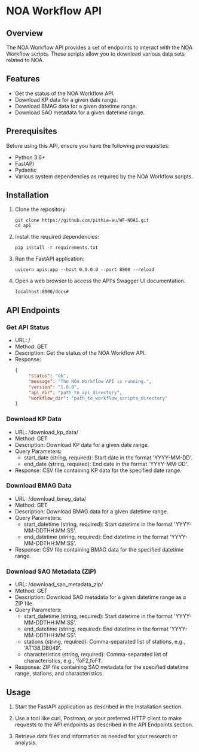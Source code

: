 # NOA Workflow API

## Overview

The NOA Workflow API provides a set of endpoints to interact with the NOA Workflow scripts. These scripts allow you to download various data sets related to NOA.

## Features

- Get the status of the NOA Workflow API.
- Download KP data for a given date range.
- Download BMAG data for a given datetime range.
- Download SAO metadata for a given datetime range.

## Prerequisites

Before using this API, ensure you have the following prerequisites:

- Python 3.6+
- FastAPI
- Pydantic
- Various system dependencies as required by the NOA Workflow scripts.

## Installation

1. Clone the repository:
     ```shell
     git clone https://github.com/pithia-eu/WF-NOA1.git
     cd api
     ```

2. Install the required dependencies:
     ```shell
     pip install -r requirements.txt
     ```

3. Run the FastAPI application:
     ```shell
     uvicorn apis:app --host 0.0.0.0 --port 8000 --reload
     ```
4. Open a web browser to access the API's Swagger UI documentation.
    ```shell
    localhost:8000/docs#
    ```

## API Endpoints

### Get API Status

- URL: /
- Method: GET
- Description: Get the status of the NOA Workflow API.
- Response:
    ```json
    {
         "status": "ok",
         "message": "The NOA Workflow API is running.",
         "version": "1.0.0",
         "api_dir": "path_to_api_directory",
         "workflow_dir": "path_to_workflow_scripts_directory"
    }
    ```

### Download KP Data

- URL: /download_kp_data/
- Method: GET
- Description: Download KP data for a given date range.
- Query Parameters:
    - start_date (string, required): Start date in the format 'YYYY-MM-DD'.
    - end_date (string, required): End date in the format 'YYYY-MM-DD'.
- Response: CSV file containing KP data for the specified date range.

### Download BMAG Data

- URL: /download_bmag_data/
- Method: GET
- Description: Download BMAG data for a given datetime range.
- Query Parameters:
    - start_datetime (string, required): Start datetime in the format 'YYYY-MM-DDTHH:MM:SS'.
    - end_datetime (string, required): End datetime in the format 'YYYY-MM-DDTHH:MM:SS'.
- Response: CSV file containing BMAG data for the specified datetime range.

### Download SAO Metadata (ZIP)

- URL: /download_sao_metadata_zip/
- Method: GET
- Description: Download SAO metadata for a given datetime range as a ZIP file.
- Query Parameters:
    - start_datetime (string, required): Start datetime in the format 'YYYY-MM-DDTHH:MM:SS'.
    - end_datetime (string, required): End datetime in the format 'YYYY-MM-DDTHH:MM:SS'.
    - stations (string, required): Comma-separated list of stations, e.g., 'AT138,DB049'.
    - characteristics (string, required): Comma-separated list of characteristics, e.g., 'foF2,foF1'.
- Response: ZIP file containing SAO metadata for the specified datetime range, stations, and characteristics.

## Usage

1. Start the FastAPI application as described in the Installation section.

2. Use a tool like curl, Postman, or your preferred HTTP client to make requests to the API endpoints as described in the API Endpoints section.

3. Retrieve data files and information as needed for your research or analysis.
